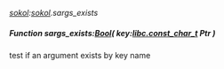 _[sokol](../../modules/sokol/sokol-module.md):[sokol](../../modules/sokol/sokol-module.md).sargs\_exists_
##### Function sargs\_exists:[Bool](../../modules/wonkey/wonkey-types-bool.md)( key:[libc.const_char_t](../../modules/libc/libc-const_char_t.md) Ptr )
test if an argument exists by key name

